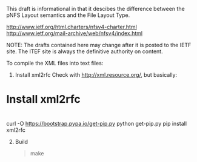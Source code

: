 This draft is informational in that it descibes the
difference between the pNFS Layout semantics and
the File Layout Type.

http://www.ietf.org/html.charters/nfsv4-charter.html
http://www.ietf.org/mail-archive/web/nfsv4/index.html

NOTE: The drafts contained here may change after it is posted to the IETF site. The ITEF site is always the definitive authority on content.

To compile the XML files into text files:

1. Install xml2rfc 
   Check with http://xml.resource.org/, but basically:

#
# Install xml2rfc
#
curl -O https://bootstrap.pypa.io/get-pip.py
python get-pip.py
pip install xml2rfc

2. Build

   > make

